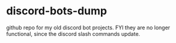 # discord-bots-dump
github repo for my old discord bot projects. FYI they are no longer functional, since the discord slash commands update.
